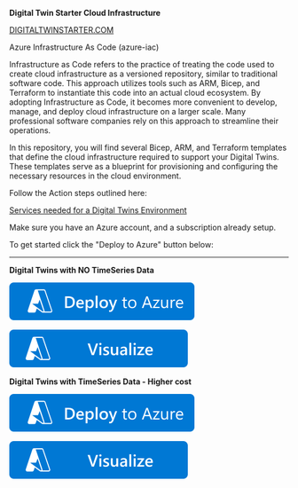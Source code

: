 **Digital Twin Starter Cloud Infrastructure**

[DIGITALTWINSTARTER.COM](https://digitaltwinstarter.com)

Azure Infrastructure As Code (azure-iac)

Infrastructure as Code refers to the practice of treating the code used to create cloud infrastructure as a versioned repository, similar to traditional software code. This approach utilizes tools such as ARM, Bicep, and Terraform to instantiate this code into an actual cloud ecosystem. By adopting Infrastructure as Code, it becomes more convenient to develop, manage, and deploy cloud infrastructure on a larger scale. Many professional software companies rely on this approach to streamline their operations.

In this repository, you will find several Bicep, ARM, and Terraform templates that define the cloud infrastructure required to support your Digital Twins. These templates serve as a blueprint for provisioning and configuring the necessary resources in the cloud environment.

Follow the Action steps outlined here:

[Services needed for a Digital Twins Environment](https://www.digitaltwinstarter.com/actions/create-cloud-infrastructure-to-provide-an-environment-for-your-digital-twin)

Make sure you have an Azure account, and a subscription already setup.

To get started click the "Deploy to Azure" button below:

---
**Digital Twins with NO TimeSeries Data**

[![Deploy To Azure](https://raw.githubusercontent.com/DigitalBotLab/azure-iac/main/deploytoazure.svg?sanitize=true)](https://portal.azure.com/#create/Microsoft.Template/uri/https%3A%2F%2Fraw.githubusercontent.com%2FDigitalBotLab%2Fazure-iac%2Fmain%2Fbicep-no-data%2Fmain.json)

[![Visualize](https://raw.githubusercontent.com/DigitalBotLab/azure-iac/main/visualizebutton.svg?sanitize=true)](http://armviz.io/#/?load=https%3A%2F%2Fraw.githubusercontent.com%2FDigitalBotLab%2Fazure-iac%2Fmain%2Fbicep-no-data%2Fmain.json)

**Digital Twins with TimeSeries Data - Higher cost**

[![Deploy To Azure](https://raw.githubusercontent.com/DigitalBotLab/azure-iac/main/deploytoazure.svg?sanitize=true)](https://portal.azure.com/#create/Microsoft.Template/uri/https%3A%2F%2Fraw.githubusercontent.com%2FDigitalBotLab%2Fazure-iac%2Fmain%2Fbicep-tsd-data%2Fmain.json)

[![Visualize](https://raw.githubusercontent.com/DigitalBotLab/azure-iac/main/visualizebutton.svg?sanitize=true)](http://armviz.io/#/?load=https%3A%2F%2Fraw.githubusercontent.com%2FDigitalBotLab%2Fazure-iac%2Fmain%2Fbicep-tsd-data%2Fmain.json)
